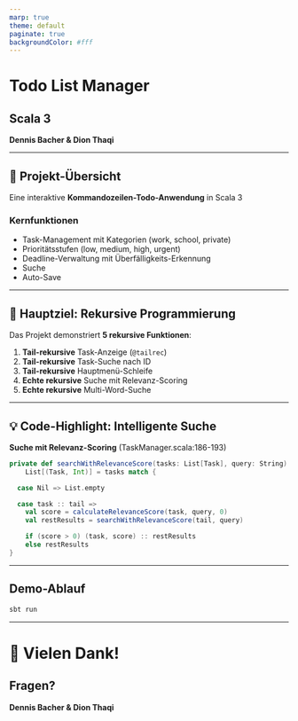 ```yaml
---
marp: true
theme: default
paginate: true
backgroundColor: #fff
---
```


<!-- _class: lead -->

# Todo List Manager

## Scala 3

**Dennis Bacher & Dion Thaqi**

---

## 📌 Projekt-Übersicht

Eine interaktive **Kommandozeilen-Todo-Anwendung** in Scala 3

### Kernfunktionen

- Task-Management mit Kategorien (work, school, private)
- Prioritätsstufen (low, medium, high, urgent)
- Deadline-Verwaltung mit Überfälligkeits-Erkennung
- Suche
- Auto-Save

---

## 🎯 Hauptziel: Rekursive Programmierung

Das Projekt demonstriert **5 rekursive Funktionen**:

1. **Tail-rekursive** Task-Anzeige (`@tailrec`)
2. **Tail-rekursive** Task-Suche nach ID
3. **Tail-rekursive** Hauptmenü-Schleife
4. **Echte rekursive** Suche mit Relevanz-Scoring
5. **Echte rekursive** Multi-Word-Suche

---

## 💡 Code-Highlight: Intelligente Suche

**Suche mit Relevanz-Scoring** (TaskManager.scala:186-193)

```scala
private def searchWithRelevanceScore(tasks: List[Task], query: String):
    List[(Task, Int)] = tasks match {

  case Nil => List.empty

  case task :: tail =>
    val score = calculateRelevanceScore(task, query, 0)
    val restResults = searchWithRelevanceScore(tail, query)

    if (score > 0) (task, score) :: restResults
    else restResults
}
```

---

## Demo-Ablauf

```bash
sbt run
```

---

<!-- _class: lead -->

# 🙏 Vielen Dank!

## Fragen?

**Dennis Bacher & Dion Thaqi**
